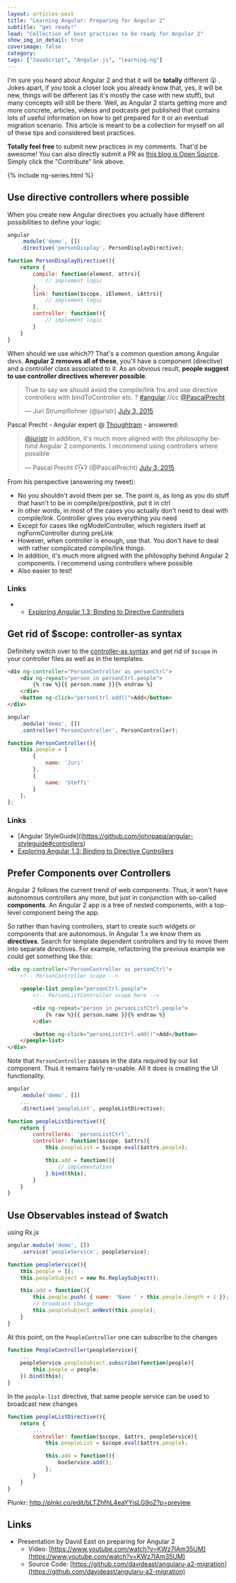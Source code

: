 ```yaml
---
layout: articles-post
title: "Learning Angular: Preparing for Angular 2"
subtitle: "get ready!"
lead: "Collection of best practices to be ready for Angular 2"
show_img_in_detail: true
coverimage: false
category:
tags: ["JavaScript", "Angular.js", "learning-ng"]
---
```


I'm sure you heard about Angular 2 and that it will be **totally** different :open_mouth: . Jokes apart, if you took a closer look you already know that, yes, it will be new, things will be different (as it's mostly the case with new stuff), but many concepts will still be there. Well, as Angular 2 starts getting more and more concrete, articles, videos and podcasts get published that contains lots of useful information on how to get prepared for it or an eventual migration scenario. This article is meant to be a collection for myself on all of these tips and considered best practices.

**Totally feel free** to submit new practices in my comments. That'd be awesome! You can also directly submit a PR as [this blog is Open Source](https://github.com/juristr/juristr.github.com). Simply click the "Contribute" link above.

{% include ng-series.html %}

## Use directive controllers where possible

When you create new Angular directives you actually have different possibilities to define your logic:

```javascript
angular
    .module('demo', [])
    .directive('personDisplay', PersonDisplayDirective);

function PersonDisplayDirective(){
    return {
        compile: function(element, attrs){
            // implement logic
        },
        link: function($scope, iElement, iAttrs){
            // implement logic
        },
        controller: function(){
            // implement logic
        }
    }
}
```

When should we use which?? That's a common question among Angular devs. **Angular 2 removes all of these**, you'll have a component (directive) and a controller class associated to it. As an obvious result, **people suggest to use controller directives wherever possible**.

<blockquote class="twitter-tweet" lang="en"><p lang="en" dir="ltr">True to say we should avoid the compile/link fns and use directive controllers with bindToController etc. ? <a href="https://twitter.com/hashtag/angular?src=hash">#angular</a> //cc <a href="https://twitter.com/PascalPrecht">@PascalPrecht</a></p>&mdash; Juri Strumpflohner (@juristr) <a href="https://twitter.com/juristr/status/616859925193576450">July 3, 2015</a></blockquote>
<script async src="//platform.twitter.com/widgets.js" charset="utf-8"></script>

Pascal Precht - Angular expert @ [Thoughtram](http://thoughtram.io) - answered:

<blockquote class="twitter-tweet" lang="en"><p lang="en" dir="ltr"><a href="https://twitter.com/juristr">@juristr</a> In addition, it&#39;s much more aligned with the philosophy behind Angular 2 components. I recommend using controllers where possible</p>&mdash; Pascal Precht ʕ•̫͡•ʔ (@PascalPrecht) <a href="https://twitter.com/PascalPrecht/status/616877259895504896">July 3, 2015</a></blockquote>
<script async src="//platform.twitter.com/widgets.js" charset="utf-8"></script>

From his perspective (answering my tweet):

- No you shouldn't avoid them per se. The point is, as long as you do stuff that hasn't to be in compile/pre/postlink, put it in ctrl
- In other words, in most of the cases you actually don't need to deal with compile/link. Controller gives you everything you need
- Except for cases like ngModelController, which registers itself at ngFormController during preLink
- However, when controller is enough, use that. You don't have to deal with rather complicated compile/link things.
- In addition, it's much more aligned with the philosophy behind Angular 2 components. I recommend using controllers where possible
- Also easier to test!

### Links

- - [Exploring Angular 1.3: Binding to Directive Controllers](http://blog.thoughtram.io/angularjs/2015/01/02/exploring-angular-1.3-bindToController.html)

## Get rid of $scope: controller-as syntax

Definitely switch over to the [controller-as syntax](https://github.com/johnpapa/angular-styleguide#controllers) and get rid of `$scope` in your controller files as well as in the templates.

```html
<div ng-controller="PersonController as personCtrl">
    <div ng-repeat="person in personCtrl.people">
        {% raw %}{{ person.name }}{% endraw %}
    </div>
    <button ng-click="personCtrl.add()">Add</button>
</div>
```

```javascript
angular
    .module('demo', [])
    .controller('PersonController', PersonController);

function PersonController(){
    this.people = [
        {
            name: 'Juri'
        },
        {
            name: 'Steffi'
        }        
    ];
};
```

### Links

- [Angular StyleGuide]((https://github.com/johnpapa/angular-styleguide#controllers)
- [Exploring Angular 1.3: Binding to Directive Controllers](http://blog.thoughtram.io/angularjs/2015/01/02/exploring-angular-1.3-bindToController.html)

## Prefer Components over Controllers

Angular 2 follows the current trend of web components. Thus, it won't have autonomous controllers any more, but just in conjunction with so-called **components**. An Angular 2 app is a tree of nested components, with a top-level component being the app.

So rather than having controllers, start to create such widgets or components that are autonomous. In Angular 1.x we know them as **directives**. Search for template dependent controllers and try to move them into separate directives. For example, refactoring the previous example we could get something like this:

```html
<div ng-controller="PersonController as personCtrl">
    <!-- PersonController scope --> 

    <people-list people="personCtrl.people">
        <!-- PersonListController scope here -->

        <div ng-repeat="person in personListCtrl.people">
            {% raw %}{{ person.name }}{% endraw %}
        </div>

        <button ng-click="personListCtrl.add()">Add</button>
    </people-list>
</div>
```

Note that `PersonController` passes in the data required by our list component. Thus it remains fairly re-usable. All it does is creating the UI functionality.

```javascript
angular
    .module('demo', [])
    ...
    .directive('peopleList', peopleListDirective);

function peopleListDirective(){
    return {
        controllerAs: 'personListCtrl',
        controller: function($scope, $attrs){
            this.peopleList = $scope.eval($attrs.people);

            this.add = function(){
                // implementation
            }.bind(this);
        }
    }
}
```

## Use Observables instead of $watch

using Rx.js

```javascript
angular.module('demo', [])
    .service('peopleService', peopleService);

function peopleService(){
    this.people = [];
    this.peopleSubject = new Rx.ReplaySubject();

    this.add = function(){
        this.people.push( { name: 'Name ' + this.people.length + 1 });
        // broadcast change
        this.peopleSubject.onNext(this.people);
    }
}
```

At this point, on the `PeopleController` one can subscribe to the changes

```javascript
function PeopleController(peopleService){
    ...
    peopleService.peopleSubject.subscribe(function(people){
        this.people = people;
    }).bind(this);
}
```

In the `people-list` directive, that same people service can be used to broadcast new changes

```javascript
function peopleListDirective(){
    return {
        ...
        controller: function($scope, $attrs, peopleService){
            this.peopleList = $scope.eval($attrs.people);

            this.add = function(){
                boxService.add();
            };
        }
    }
}
```

Plunkr: http://plnkr.co/edit/bLTZhfhL4eaYYjsLG9oZ?p=preview

## Links

- Presentation by David East on preparing for Angular 2
  - Video: [https://www.youtube.com/watch?v=KWz7IAm35UM](https://www.youtube.com/watch?v=KWz7IAm35UM)
  - Source Code: [https://github.com/davideast/angularu-a2-migration](https://github.com/davideast/angularu-a2-migration)